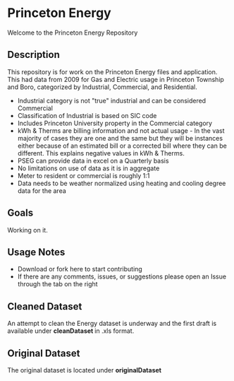 # Princeton Energy

Welcome to the Princeton Energy Repository

## Description
This repository is for work on the Princeton Energy files and application. This had data from 2009 for Gas and Electric usage in Princeton Township and Boro, categorized by Industrial, Commercial, and Residential.

- Industrial category is not "true" industrial and can be considered Commercial 
- Classification of Industrial is based on SIC code 
- Includes Princeton University property in the Commercial category
- kWh & Therms are billing information and not actual usage -  In the vast majority of cases they are one and the same but they will be instances either because of an estimated bill or a corrected bill where they can be different. This explains negative values in kWh & Therms.
- PSEG can provide data in excel on a Quarterly basis 
- No limitations on use of data as it is in aggregate 
- Meter to resident or commercial is roughly 1:1
- Data needs to be weather normalized using heating and cooling degree data for the area

## Goals
Working on it.

## Usage Notes
- Download or fork here to start contributing
- If there are any comments, issues, or suggestions please open an Issue through the tab on the right

## Cleaned Dataset
An attempt to clean the Energy dataset is underway and the first draft is available under <b> cleanDataset </b> in .xls format. 

## Original Dataset
The original dataset is located under <b> originalDataset </b>
